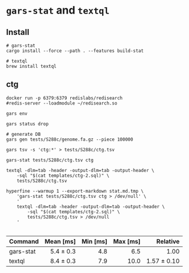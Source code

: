 # `gars-stat` and `textql`

## Install

```shell
# gars-stat
cargo install --force --path . --features build-stat

# textql
brew install textql

```

## ctg

```shell
docker run -p 6379:6379 redislabs/redisearch
#redis-server --loadmodule ~/redisearch.so

gars env

gars status drop

# generate DB
gars gen tests/S288c/genome.fa.gz --piece 100000

gars tsv -s 'ctg:*' > tests/S288c/ctg.tsv

gars-stat tests/S288c/ctg.tsv ctg

textql -dlm=tab -header -output-dlm=tab -output-header \
    -sql "$(cat templates/ctg-2.sql)" \
    tests/S288c/ctg.tsv

hyperfine --warmup 1 --export-markdown stat.md.tmp \
    'gars-stat tests/S288c/ctg.tsv ctg > /dev/null' \
    '
    textql -dlm=tab -header -output-dlm=tab -output-header \
        -sql "$(cat templates/ctg-2.sql)" \
        tests/S288c/ctg.tsv > /dev/null
    '


```

| Command   | Mean [ms] | Min [ms] | Max [ms] |    Relative |
|:----------|----------:|---------:|---------:|------------:|
| gars-stat | 5.4 ± 0.3 |      4.8 |      6.5 |        1.00 |
| textql    | 8.4 ± 0.3 |      7.9 |     10.0 | 1.57 ± 0.10 |
